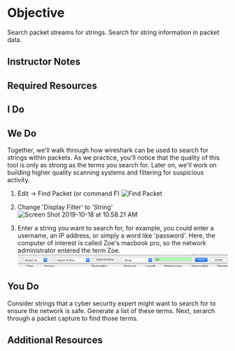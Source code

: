# Objective

Search packet streams for strings. 
Search for string information in packet data.

## Instructor Notes

## Required Resources

## I Do

## We Do

Together, we'll walk through how wireshark can be used to search for strings within packets. As we practice, you'll notice that the quality of this tool is only as strong as the terms you search for. Later on, we'll work on building higher quality scanning systems and filtering for suspicious activity.

1. Edit -> Find Packet (or command F)
![Find Packet](https://i.imgur.com/h9cIkDk.png)

2. Change 'Display Filter' to 'String'
![Screen Shot 2019-10-18 at 10.58.21 AM](https://i.imgur.com/8bFVf0w.png)
3. Enter a string you want to search for, for example, you could enter a username, an IP address, or simply a word like 'password'. Here, the computer of interest is called Zoe's macbook pro, so the network administrator entered the term Zoe.  ![Screen Shot 2019-10-18 at 10.58.36 AM](/assets/Screen%20Shot%202019-10-18%20at%2010.58.36%20AM.png)

## You Do

Consider strings that a cyber security expert might want to search for to ensure the network is safe. Generate a list of these terms. Next, serarch through a packet capture to find those terms.

## Additional Resources
